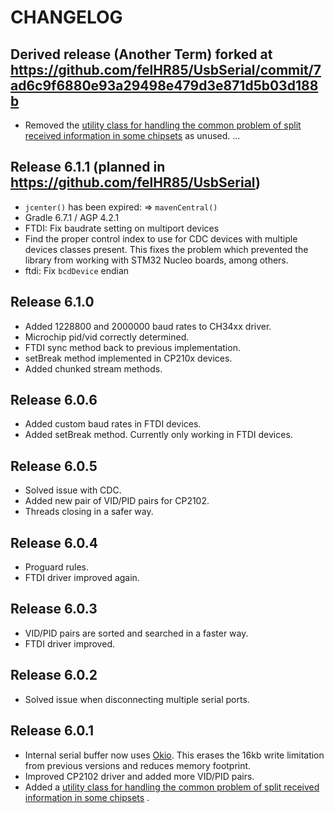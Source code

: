 CHANGELOG
=========

Derived release (Another Term) forked at <https://github.com/felHR85/UsbSerial/commit/7ad6c9f6880e93a29498e479d3e871d5b03d188b>
--------------------------------------
- Removed the [utility class for handling the common problem of split received information in some chipsets](https://github.com/felHR85/UsbSerial/blob/master/usbserial/src/main/java/com/felhr/utils/ProtocolBuffer.java)
  as unused.
...

Release 6.1.1 (planned in <https://github.com/felHR85/UsbSerial>)
--------------------------------------

- `jcenter()` has been expired: => `mavenCentral()`
- Gradle 6.7.1 / AGP 4.2.1
- FTDI: Fix baudrate setting on multiport devices
- Find the proper control index to use for CDC devices with multiple devices classes present.
  This fixes the problem which prevented the library from working with STM32 Nucleo boards, among
  others.
- ftdi: Fix `bcdDevice` endian

Release 6.1.0
--------------------------------------

- Added 1228800 and 2000000 baud rates to CH34xx driver.
- Microchip pid/vid correctly determined.
- FTDI sync method back to previous implementation.
- setBreak method implemented in CP210x devices.
- Added chunked stream methods.

Release 6.0.6
--------------------------------------

- Added custom baud rates in FTDI devices.
- Added setBreak method. Currently only working in FTDI devices.

Release 6.0.5
--------------------------------------

- Solved issue with CDC.
- Added new pair of VID/PID pairs for CP2102.
- Threads closing in a safer way.

Release 6.0.4
--------------------------------------

- Proguard rules.
- FTDI driver improved again.

Release 6.0.3
--------------------------------------

- VID/PID pairs are sorted and searched in a faster way.
- FTDI driver improved.

Release 6.0.2
--------------------------------------

- Solved issue when disconnecting multiple serial ports.

Release 6.0.1
--------------------------------------

- Internal serial buffer now uses [Okio](https://github.com/square/okio). This erases the 16kb write
  limitation from previous versions and reduces memory footprint.
- Improved CP2102 driver and added more VID/PID pairs.
- Added
  a [utility class for handling the common problem of split received information in some chipsets](https://github.com/felHR85/UsbSerial/blob/master/usbserial/src/main/java/com/felhr/utils/ProtocolBuffer.java)
  .

